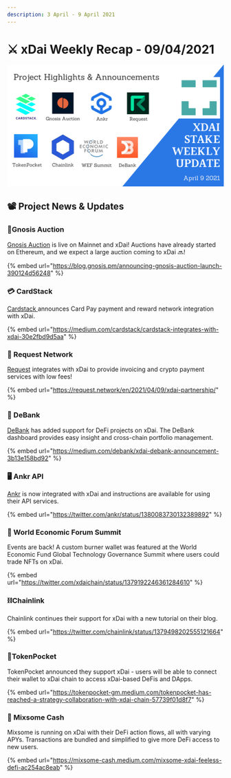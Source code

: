 ```yaml
---
description: 3 April - 9 April 2021
---
```


# ⚔️ xDai Weekly Recap - 09/04/2021

![](../../../../.gitbook/assets/April-9-update.png)

## 📽️ Project News & Updates

### 🦉Gnosis Auction

[Gnosis Auction](https://gnosis-auction.eth.link/#/start) is live on Mainnet and xDai! Auctions have already started on Ethereum, and we expect a large auction coming to xDai  🔜!

{% embed url="https://blog.gnosis.pm/announcing-gnosis-auction-launch-390124d56248" %}

### 💳 CardStack

[Cardstack ](https://cardstack.com)announces Card Pay payment and reward network integration with xDai.&#x20;

{% embed url="https://medium.com/cardstack/cardstack-integrates-with-xdai-30e2fbd9d5aa" %}

### &#x20; 📜 Request Network

[Request](https://request.network) integrates with xDai to provide invoicing and crypto payment services with low fees!

{% embed url="https://request.network/en/2021/04/09/xdai-partnership/" %}

### 🏦 DeBank

[DeBank](https://debank.com) has added support for DeFi projects on xDai. The DeBank dashboard provides easy insight and cross-chain portfolio management.

{% embed url="https://medium.com/debank/xdai-debank-announcement-3b13e158bd92" %}

### 🖥️ Ankr API

[Ankr](https://www.ankr.com) is now integrated with xDai and instructions are available for using their API services.

{% embed url="https://twitter.com/ankr/status/1380083730132389892" %}

### 💎 World Economic Forum Summit

Events are back! A custom burner wallet was featured at the World Economic Fund Global Technology Governance Summit where users could trade NFTs on xDai.

{% embed url="https://twitter.com/xdaichain/status/1379192246361284610" %}

### ⛓Chainlink

Chainlink continues their support for xDai with a new tutorial on their blog.

{% embed url="https://twitter.com/chainlink/status/1379498202555121664" %}

### 👖TokenPocket

TokenPocket announced they support xDai - users will be able to connect their wallet to xDai chain to access xDai-based DeFis and DApps.

{% embed url="https://tokenpocket-gm.medium.com/tokenpocket-has-reached-a-strategy-collaboration-with-xdai-chain-57739f01d8f7" %}

### &#x20; 🦈 Mixsome Cash

Mixsome is running on xDai with their DeFi action flows, all with varying APYs. Transactions are bundled and simplified to give more DeFi access to new users.

{% embed url="https://mixsome-cash.medium.com/mixsome-xdai-feeless-defi-ac254ac8eab" %}
